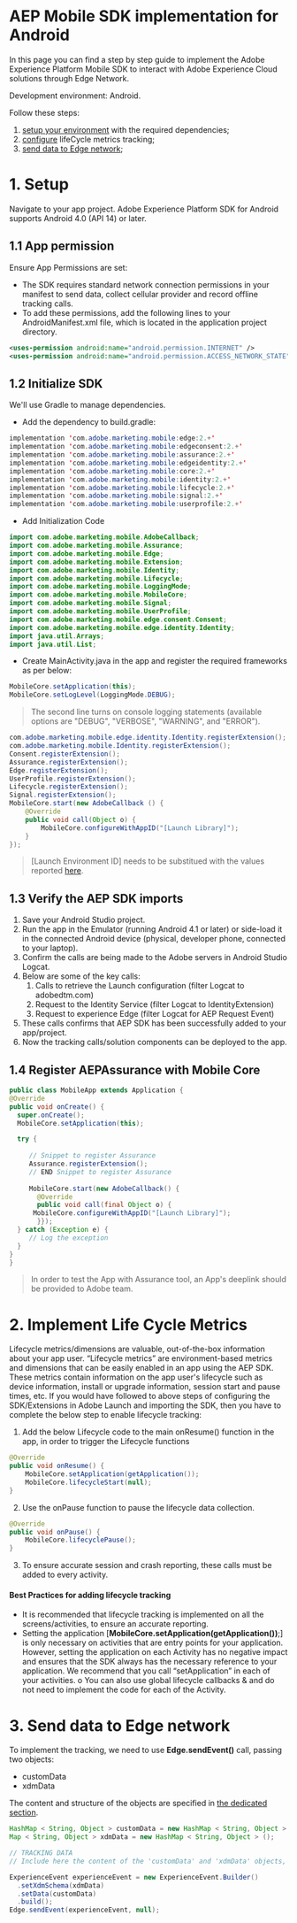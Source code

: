 # AEP Mobile SDK implementation for Android
In this page you can find a step by step guide to implement the Adobe Experience Platform Mobile SDK to interact with Adobe Experience Cloud solutions through Edge Network.

Development environment: Android.

Follow these steps:
1. [setup your environment](#1-setup) with the required dependencies;
2. [configure](#2-implement-life-cycle-metrics) lifeCycle metrics tracking;
3. [send data to Edge network](#3-send-data-to-edge-network);

# 1. Setup
Navigate to your app project. Adobe Experience Platform SDK for Android supports Android 4.0 (API 14) or later.

## 1.1 App permission
Ensure App Permissions are set: 
- The SDK requires standard network connection permissions in your manifest to send data, collect cellular provider and record offline tracking calls.
- To add these permissions, add the following lines to your AndroidManifest.xml file, which is located in the application project directory.
```xml
<uses-permission android:name="android.permission.INTERNET" />
<uses-permission android:name="android.permission.ACCESS_NETWORK_STATE" />
```
## 1.2 Initialize SDK 

We'll use Gradle to manage dependencies.
- Add the dependency to build.gradle:
```java
implementation 'com.adobe.marketing.mobile:edge:2.+'
implementation 'com.adobe.marketing.mobile:edgeconsent:2.+'
implementation 'com.adobe.marketing.mobile:assurance:2.+'
implementation 'com.adobe.marketing.mobile:edgeidentity:2.+'
implementation 'com.adobe.marketing.mobile:core:2.+'
implementation 'com.adobe.marketing.mobile:identity:2.+'
implementation 'com.adobe.marketing.mobile:lifecycle:2.+'
implementation 'com.adobe.marketing.mobile:signal:2.+'
implementation 'com.adobe.marketing.mobile:userprofile:2.+'
```
- Add Initialization Code
```java
import com.adobe.marketing.mobile.AdobeCallback;
import com.adobe.marketing.mobile.Assurance;
import com.adobe.marketing.mobile.Edge;
import com.adobe.marketing.mobile.Extension;
import com.adobe.marketing.mobile.Identity;
import com.adobe.marketing.mobile.Lifecycle;
import com.adobe.marketing.mobile.LoggingMode;
import com.adobe.marketing.mobile.MobileCore;
import com.adobe.marketing.mobile.Signal;
import com.adobe.marketing.mobile.UserProfile;
import com.adobe.marketing.mobile.edge.consent.Consent;
import com.adobe.marketing.mobile.edge.identity.Identity;
import java.util.Arrays;
import java.util.List;
```

- Create MainActivity.java in the app and register the required frameworks as per below:
```java
MobileCore.setApplication(this);
MobileCore.setLogLevel(LoggingMode.DEBUG);
```
	    
> The second line turns on console logging statements (available options are "DEBUG", "VERBOSE", "WARNING", and "ERROR").

```java
com.adobe.marketing.mobile.edge.identity.Identity.registerExtension();
com.adobe.marketing.mobile.Identity.registerExtension();
Consent.registerExtension();
Assurance.registerExtension();
Edge.registerExtension();
UserProfile.registerExtension();
Lifecycle.registerExtension();
Signal.registerExtension();
MobileCore.start(new AdobeCallback () {
	@Override
	public void call(Object o) {
	    MobileCore.configureWithAppID("[Launch Library]");
	}
});
```

> [Launch Environment ID] needs to be substitued with the values reported [here](/custom-data.md).


## 1.3 Verify the AEP SDK imports
1. Save your Android Studio project.
2. Run the app in the Emulator (running Android 4.1 or later) or side-load it in the connected Android device (physical, developer phone, connected to your laptop).
3. Confirm the calls are being made to the Adobe servers in Android Studio Logcat.
4. Below are some of the key calls:
	1. Calls to retrieve the Launch configuration (filter Logcat to adobedtm.com)
	2. Request to the Identity Service (filter Logcat to IdentityExtension)
	3. Request to experience Edge (filter Logcat for AEP Request Event)
5. These calls confirms that AEP SDK has been successfully added to your app/project.
6. Now the tracking calls/solution components can be deployed to the app.

## 1.4	Register AEPAssurance with Mobile Core
```java
public class MobileApp extends Application {
@Override
public void onCreate() {
  super.onCreate();
  MobileCore.setApplication(this);

  try {
     
     // Snippet to register Assurance
     Assurance.registerExtension();  
     // END Snippet to register Assurance
     
     MobileCore.start(new AdobeCallback() {
       @Override
       public void call(final Object o) {
	  MobileCore.configureWithAppID("[Launch Library]");
       }});
  } catch (Exception e) {
     // Log the exception
  }
}
}
```

> In order to test the App with Assurance tool, an App's deeplink should be provided to Adobe team.

# 2. Implement Life Cycle Metrics

Lifecycle metrics/dimensions are valuable, out-of-the-box information about your app user. “Lifecycle metrics” are environment-based metrics and dimensions that can be easily enabled in an app using the AEP SDK. These metrics contain information on the app user's lifecycle such as device information, install or upgrade information, session start and pause times, etc. If you would have followed to above steps of configuring the SDK/Extensions in Adobe Launch and importing the SDK, then you have to complete the below step to enable lifecycle tracking:

1. Add the below Lifecycle code to the main onResume() function in the app, in order to trigger the Lifecycle functions
```java
@Override
public void onResume() {
	MobileCore.setApplication(getApplication());
	MobileCore.lifecycleStart(null);
}
```
2. Use the onPause function to pause the lifecycle data collection.
```java
@Override
public void onPause() {
	MobileCore.lifecyclePause();
}
```
3. To ensure accurate session and crash reporting, these calls must be added to every activity.

#### Best Practices for adding lifecycle tracking

- It is recommended that lifecycle tracking is implemented on all the screens/activities, to ensure an accurate reporting. 
- Setting the application [**MobileCore.setApplication(getApplication())**;] is only necessary on activities that are entry points for your application.
However, setting the application on each Activity has no negative impact and ensures that the SDK always has the necessary reference to your application. We recommend that you call “setApplication” in each of your activities. o You can also use global lifecycle callbacks & and do not need to implement the code for each of the Activity.

# 3. Send data to Edge network

To implement the tracking, we need to use **Edge.sendEvent()** call, passing two objects:
- customData
- xdmData

The content and structure of the objects are specified in [the dedicated section](/android/trackScreen).

```java
HashMap < String, Object > customData = new HashMap < String, Object > ();
Map < String, Object > xdmData = new HashMap < String, Object > ();

// TRACKING DATA
// Include here the content of the 'customData' and 'xdmData' objects, as per specification

ExperienceEvent experienceEvent = new ExperienceEvent.Builder()
  .setXdmSchema(xdmData)
  .setData(customData)
  .build();
Edge.sendEvent(experienceEvent, null);	
```
